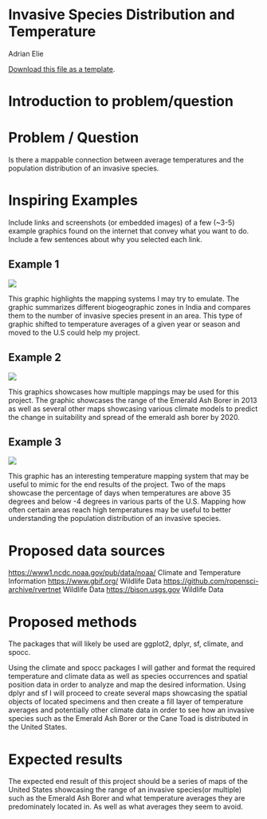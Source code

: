 Invasive Species Distribution and Temperature
================
Adrian Elie

[<i class="fa fa-file-code-o fa-1x" aria-hidden="true"></i> Download
this file as a
template](http://adamwilson.us/SpatialDataScience/scripts/Project_ProposalTemplate.Rmd).

# Introduction to problem/question

# Problem / Question

Is there a mappable connection between average temperatures and the
population distribution of an invasive species.

# Inspiring Examples

Include links and screenshots (or embedded images) of a few (\~3-5)
example graphics found on the internet that convey what you want to do.
Include a few sentences about why you selected each link.

## Example 1

![](https://www.researchgate.net/publication/330987105/figure/fig1/AS:961351069495300@1606215364106/Indicative-maps-of-Invasive-species-distribution-in-India-a-enumerated-in-a-004ha-nested.png)

This graphic highlights the mapping systems I may try to emulate. The
graphic summarizes different biogeographic zones in India and compares
them to the number of invasive species present in an area. This type of
graphic shifted to temperature averages of a given year or season and
moved to the U.S could help my project.

## Example 2

![](https://www.researchgate.net/profile/Liang-Liang-34/publication/259634309/figure/fig2/AS:297136185987073@1447854195433/Emerald-ash-borer-EAB-Agrilus-planipennis-Fairmaire-infested-areas-as-of-September-5.png)

This graphics showcases how multiple mappings may be used for this
project. The graphic showcases the range of the Emerald Ash Borer in
2013 as well as several other maps showcasing various climate models to
predict the change in suitability and spread of the emerald ash borer by
2020.

## Example 3

![](https://journals.plos.org/plosone/article/figure?id=10.1371/journal.pone.0133771.g002)

This graphic has an interesting temperature mapping system that may be
useful to mimic for the end results of the project. Two of the maps
showcase the percentage of days when temperatures are above 35 degrees
and below -4 degrees in various parts of the U.S. Mapping how often
certain areas reach high temperatures may be useful to better
understanding the population distribution of an invasive species.

# Proposed data sources

<https://www1.ncdc.noaa.gov/pub/data/noaa/> Climate and Temperature
Information <https://www.gbif.org/> Wildlife Data
<https://github.com/ropensci-archive/rvertnet> Wildlife Data
<https://bison.usgs.gov> Wildlife Data

# Proposed methods

The packages that will likely be used are ggplot2, dplyr, sf, climate,
and spocc.

Using the climate and spocc packages I will gather and format the
required temperature and climate data as well as species occurrences and
spatial position data in order to analyze and map the desired
information. Using dplyr and sf I will proceed to create several maps
showcasing the spatial objects of located specimens and then create a
fill layer of temperature averages and potentially other climate data in
order to see how an invasive species such as the Emerald Ash Borer or
the Cane Toad is distributed in the United States.

# Expected results

The expected end result of this project should be a series of maps of
the United States showcasing the range of an invasive species(or
multiple) such as the Emerald Ash Borer and what temperature averages
they are predominately located in. As well as what averages they seem to
avoid.

